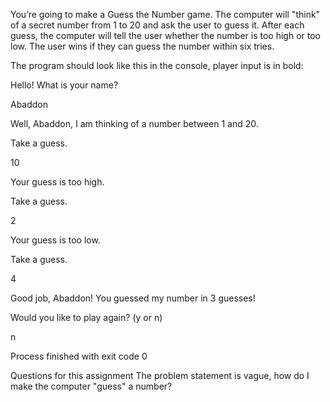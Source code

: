 You’re going to make a Guess the Number game. The computer will "think" of a secret number from 1 to 20 and ask the user to guess it. After each guess, the computer will tell the user whether the number is too high or too low. The user wins if they can guess the number within six tries.

The program should look like this in the console, player input is in bold:

Hello! What is your name?

Abaddon

Well, Abaddon, I am thinking of a number between 1 and 20.

Take a guess.

10

Your guess is too high.

Take a guess.

2

Your guess is too low.

Take a guess.

4

Good job, Abaddon! You guessed my number in 3 guesses!

Would you like to play again? (y or n)

n

Process finished with exit code 0

Questions for this assignment The problem statement is vague, how do I make the computer "guess" a number?
